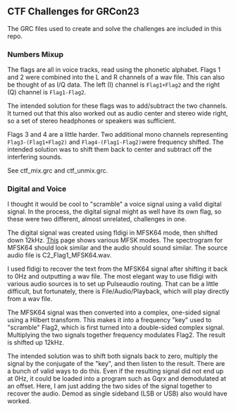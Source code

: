 ## CTF Challenges for GRCon23
The GRC files used to create and solve the challenges are included in this repo.

### Numbers Mixup
The flags are all in voice tracks, read using the phonetic alphabet. Flags 1 and 2 were combined into the L and R channels of a wav file. This can also be thought of as I/Q data. The left (I) channel is `Flag1+Flag2` and the right (Q) channel is `Flag1-Flag2`.

The intended solution for these flags was to add/subtract the two channels. It turned out that this also worked out as audio center and stereo wide right, so a set of stereo headphones or speakers was sufficient.

Flags 3 and 4 are a little harder. Two additional mono channels representing `Flag3-(Flag1+Flag2)` and `Flag4-(Flag1-Flag2)`were frequency shifted. The intended solution was to shift them back to center and subtract off the interfering sounds.

See ctf_mix.grc and ctf_unmix.grc.

### Digital and Voice
I thought it would be cool to "scramble" a voice signal using a valid digital signal. In the process, the digital signal might as well have its own flag, so these were two different, almost unrelated, challenges in one.

The digital signal was created using fldigi in MFSK64 mode, then shifted down 12kHz. [This](https://www.sigidwiki.com/wiki/Multi_Frequency_Shift_Keying_(MFSK)) page shows various MFSK modes. The spectrogram for MFSK64 should look similar and the audio should sound similar. The source audio file is C2_Flag1_MFSK64.wav.

I used fldigi to recover the text from the MFSK64 signal after shifting it back to 0Hz and outputting a wav file. The most elegant way to use fldigi with various audio sources is to set up Pulseaudio routing. That can be a little difficult, but fortunately, there is File/Audio/Playback, which will play directly from a wav file.

The MFSK64 signal was then converted into a complex, one-sided signal using a Hilbert transform. This makes it into a frequency "key" used to "scramble" Flag2, which is first turned into a double-sided complex signal. Multiplying the two signals together frequency modulates Flag2. The result is shifted up 12kHz.

The intended solution was to shift both signals back to zero, multiply the signal by the conjugate of the "key", and then listen to the result. There are a bunch of valid ways to do this. Even if the resulting signal did not end up at 0Hz, it could be loaded into a program such as Gqrx and demodulated at an offset. Here, I am just adding the two sides of the signal together to recover the audio. Demod as single sideband (LSB or USB) also would have worked.
